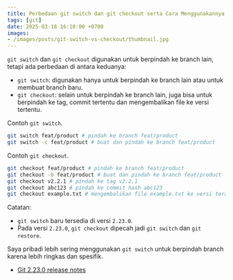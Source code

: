 ```yaml
---
title: Perbedaan git switch dan git checkout serta Cara Menggunakannya
tags: [git]
date: 2025-03-18 16:10:00 +0700
images:
- /images/posts/git-switch-vs-checkout/thumbnail.jpg
---
```


`git switch` dan `git checkout` digunakan untuk berpindah ke branch lain, tetapi ada perbedaan di antara keduanya:

<!--more-->

- `git switch`: digunakan hanya untuk berpindah ke branch lain atau untuk membuat branch baru.
- `git checkout`: selain untuk berpindah ke branch lain, juga bisa untuk berpindah ke tag, commit tertentu dan mengembalikan file ke versi tertentu.

Contoh `git switch`.

```bash
git switch feat/product # pindah ke branch feat/product
git switch -c feat/product # buat dan pindah ke branch feat/product
```

Contoh `git checkout`.

```bash
git checkout feat/product # pindah ke branch feat/product
git checkout -b feat/product # buat dan pindah ke branch feat/product
git checkout v2.2.1 # pindah ke tag v2.2.1
git checkout abc123 # pindah ke commit hash abc123
git checkout example.txt # mengembalikan file example.txt ke versi terakhir commit
```

Catatan:

- `git switch` baru tersedia di versi `2.23.0`.
- Pada versi `2.23.0`, `git checkout` dipecah jadi `git switch` dan `git restore`.

Saya pribadi lebih sering menggunakan `git switch` untuk berpindah branch karena lebih ringkas dan spesifik.

- [Git 2.23.0 release notes](https://github.com/git/git/blob/2d2a71ce85026edcc40f469678a1035df0dfcf57/Documentation/RelNotes/2.23.0.adoc?plain=1#L61)